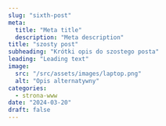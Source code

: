 ```yaml
---
slug: "sixth-post"
meta:
  title: "Meta title"
  description: "Meta description"
title: "szosty post"
subheading: "Krótki opis do szostego posta"
leading: "Leading text"
image:
  src: "/src/assets/images/laptop.png"
  alt: "Opis alternatywny"
categories:
  - strona-www
date: "2024-03-20"
draft: false
---
```

